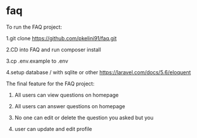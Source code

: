 # faq

To run the FAQ project:

1.git clone https://github.com/pkelini91/faq.git

2.CD into FAQ and run composer install

3.cp .env.example to .env 

4.setup database / with sqlite or other  https://laravel.com/docs/5.6/eloquent

The final feature for the FAQ project:

1) All users can view questions on homepage

2) All users can answer questions on homepage

3) No one can edit or delete the question you asked but you

4) user can update and edit profile


